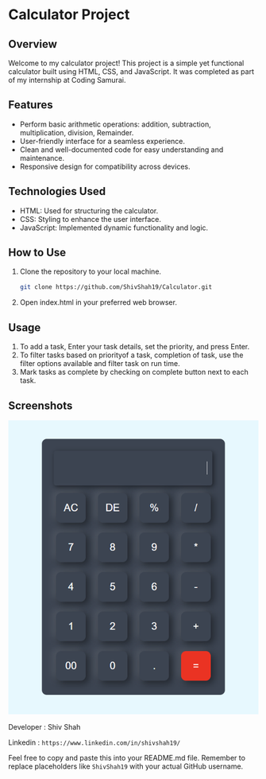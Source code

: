 # Calculator Project

## Overview

Welcome to my calculator project! This project is a simple yet functional calculator built using HTML, CSS, and JavaScript. It was completed as part of my internship at Coding Samurai.

## Features

- Perform basic arithmetic operations: addition, subtraction, multiplication, division, Remainder.
- User-friendly interface for a seamless experience.
- Clean and well-documented code for easy understanding and maintenance.
- Responsive design for compatibility across devices.

## Technologies Used

- HTML: Used for structuring the calculator.
- CSS: Styling to enhance the user interface.
- JavaScript: Implemented dynamic functionality and logic.

## How to Use

1. Clone the repository to your local machine.
   ```bash
   git clone https://github.com/ShivShah19/Calculator.git
   ```
2. Open index.html in your preferred web browser.

## Usage

1. To add a task, Enter your task details, set the priority, and press Enter.
2. To filter tasks based on priorityof a task, completion of task, use the filter options available and filter task on run time.
3. Mark tasks as complete by checking on complete button next to each task.

## Screenshots

![Screenshot](Image/calculator.png)

Developer : Shiv Shah <br>

Linkedin : `https://www.linkedin.com/in/shivshah19/`

Feel free to copy and paste this into your README.md file. Remember to replace placeholders like `ShivShah19` with your actual GitHub username.
